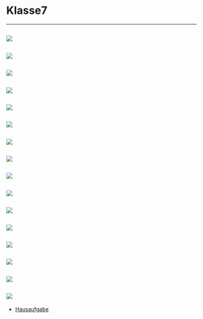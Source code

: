 # Klasse7
---
![](Klasse7/7-1.png)
---
![](Klasse7/7-2.png)
---
![](Klasse7/7-3.png)
---
![](Klasse7/7-7.png)
---
![](Klasse7/7-5.png)
---
![](Klasse7/7-6.png)
---
![](Klasse7/7-7.png)
---
![](Klasse7/7-8.png)
---
![](Klasse7/7-9.png)
---
![](Klasse7/7-10.png)
---
![](Klasse7/7-11.png)
---
![](Klasse7/7-12.png)
---
![](Klasse7/7-13.png)
---
![](Klasse7/7-14.png)
---
![](Klasse7/7-15.png)
---
![](Klasse7/7-16.png)
---
- [Hausaufgabe](Klasse7/Hausaufgabe.zip)
